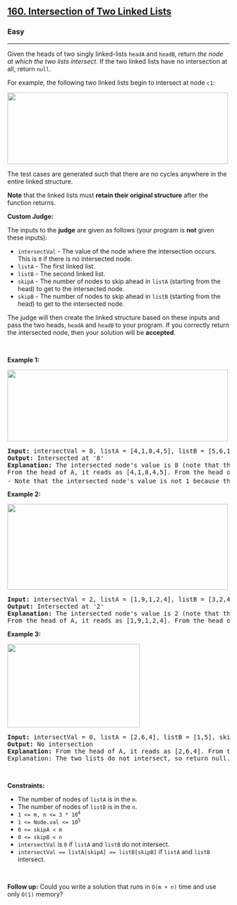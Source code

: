 <h2><a href="https://leetcode.com/problems/intersection-of-two-linked-lists/">160. Intersection of Two Linked Lists</a></h2><h3>Easy</h3><hr><div style="user-select: auto;"><p style="user-select: auto;">Given the heads of two singly linked-lists <code style="user-select: auto;">headA</code> and <code style="user-select: auto;">headB</code>, return <em style="user-select: auto;">the node at which the two lists intersect</em>. If the two linked lists have no intersection at all, return <code style="user-select: auto;">null</code>.</p>

<p style="user-select: auto;">For example, the following two linked lists begin to intersect at node <code style="user-select: auto;">c1</code>:</p>
<img alt="" src="https://assets.leetcode.com/uploads/2021/03/05/160_statement.png" style="width: 500px; height: 162px; user-select: auto;">
<p style="user-select: auto;">The test cases are generated such that there are no cycles anywhere in the entire linked structure.</p>

<p style="user-select: auto;"><strong style="user-select: auto;">Note</strong> that the linked lists must <strong style="user-select: auto;">retain their original structure</strong> after the function returns.</p>

<p style="user-select: auto;"><strong style="user-select: auto;">Custom Judge:</strong></p>

<p style="user-select: auto;">The inputs to the <strong style="user-select: auto;">judge</strong> are given as follows (your program is <strong style="user-select: auto;">not</strong> given these inputs):</p>

<ul style="user-select: auto;">
	<li style="user-select: auto;"><code style="user-select: auto;">intersectVal</code> - The value of the node where the intersection occurs. This is <code style="user-select: auto;">0</code> if there is no intersected node.</li>
	<li style="user-select: auto;"><code style="user-select: auto;">listA</code> - The first linked list.</li>
	<li style="user-select: auto;"><code style="user-select: auto;">listB</code> - The second linked list.</li>
	<li style="user-select: auto;"><code style="user-select: auto;">skipA</code> - The number of nodes to skip ahead in <code style="user-select: auto;">listA</code> (starting from the head) to get to the intersected node.</li>
	<li style="user-select: auto;"><code style="user-select: auto;">skipB</code> - The number of nodes to skip ahead in <code style="user-select: auto;">listB</code> (starting from the head) to get to the intersected node.</li>
</ul>

<p style="user-select: auto;">The judge will then create the linked structure based on these inputs and pass the two heads, <code style="user-select: auto;">headA</code> and <code style="user-select: auto;">headB</code> to your program. If you correctly return the intersected node, then your solution will be <strong style="user-select: auto;">accepted</strong>.</p>

<p style="user-select: auto;">&nbsp;</p>
<p style="user-select: auto;"><strong class="example" style="user-select: auto;">Example 1:</strong></p>
<img alt="" src="https://assets.leetcode.com/uploads/2021/03/05/160_example_1_1.png" style="width: 500px; height: 162px; user-select: auto;">
<pre style="user-select: auto;"><strong style="user-select: auto;">Input:</strong> intersectVal = 8, listA = [4,1,8,4,5], listB = [5,6,1,8,4,5], skipA = 2, skipB = 3
<strong style="user-select: auto;">Output:</strong> Intersected at '8'
<strong style="user-select: auto;">Explanation:</strong> The intersected node's value is 8 (note that this must not be 0 if the two lists intersect).
From the head of A, it reads as [4,1,8,4,5]. From the head of B, it reads as [5,6,1,8,4,5]. There are 2 nodes before the intersected node in A; There are 3 nodes before the intersected node in B.
- Note that the intersected node's value is not 1 because the nodes with value 1 in A and B (2<sup style="user-select: auto;">nd</sup> node in A and 3<sup style="user-select: auto;">rd</sup> node in B) are different node references. In other words, they point to two different locations in memory, while the nodes with value 8 in A and B (3<sup style="user-select: auto;">rd</sup> node in A and 4<sup style="user-select: auto;">th</sup> node in B) point to the same location in memory.
</pre>

<p style="user-select: auto;"><strong class="example" style="user-select: auto;">Example 2:</strong></p>
<img alt="" src="https://assets.leetcode.com/uploads/2021/03/05/160_example_2.png" style="width: 500px; height: 194px; user-select: auto;">
<pre style="user-select: auto;"><strong style="user-select: auto;">Input:</strong> intersectVal = 2, listA = [1,9,1,2,4], listB = [3,2,4], skipA = 3, skipB = 1
<strong style="user-select: auto;">Output:</strong> Intersected at '2'
<strong style="user-select: auto;">Explanation:</strong> The intersected node's value is 2 (note that this must not be 0 if the two lists intersect).
From the head of A, it reads as [1,9,1,2,4]. From the head of B, it reads as [3,2,4]. There are 3 nodes before the intersected node in A; There are 1 node before the intersected node in B.
</pre>

<p style="user-select: auto;"><strong class="example" style="user-select: auto;">Example 3:</strong></p>
<img alt="" src="https://assets.leetcode.com/uploads/2021/03/05/160_example_3.png" style="width: 300px; height: 189px; user-select: auto;">
<pre style="user-select: auto;"><strong style="user-select: auto;">Input:</strong> intersectVal = 0, listA = [2,6,4], listB = [1,5], skipA = 3, skipB = 2
<strong style="user-select: auto;">Output:</strong> No intersection
<strong style="user-select: auto;">Explanation:</strong> From the head of A, it reads as [2,6,4]. From the head of B, it reads as [1,5]. Since the two lists do not intersect, intersectVal must be 0, while skipA and skipB can be arbitrary values.
Explanation: The two lists do not intersect, so return null.
</pre>

<p style="user-select: auto;">&nbsp;</p>
<p style="user-select: auto;"><strong style="user-select: auto;">Constraints:</strong></p>

<ul style="user-select: auto;">
	<li style="user-select: auto;">The number of nodes of <code style="user-select: auto;">listA</code> is in the <code style="user-select: auto;">m</code>.</li>
	<li style="user-select: auto;">The number of nodes of <code style="user-select: auto;">listB</code> is in the <code style="user-select: auto;">n</code>.</li>
	<li style="user-select: auto;"><code style="user-select: auto;">1 &lt;= m, n &lt;= 3 * 10<sup style="user-select: auto;">4</sup></code></li>
	<li style="user-select: auto;"><code style="user-select: auto;">1 &lt;= Node.val &lt;= 10<sup style="user-select: auto;">5</sup></code></li>
	<li style="user-select: auto;"><code style="user-select: auto;">0 &lt;= skipA &lt;&nbsp;m</code></li>
	<li style="user-select: auto;"><code style="user-select: auto;">0 &lt;= skipB &lt;&nbsp;n</code></li>
	<li style="user-select: auto;"><code style="user-select: auto;">intersectVal</code> is <code style="user-select: auto;">0</code> if <code style="user-select: auto;">listA</code> and <code style="user-select: auto;">listB</code> do not intersect.</li>
	<li style="user-select: auto;"><code style="user-select: auto;">intersectVal == listA[skipA] == listB[skipB]</code> if <code style="user-select: auto;">listA</code> and <code style="user-select: auto;">listB</code> intersect.</li>
</ul>

<p style="user-select: auto;">&nbsp;</p>
<strong style="user-select: auto;">Follow up:</strong> Could you write a solution that runs in <code style="user-select: auto;">O(m + n)</code> time and use only <code style="user-select: auto;">O(1)</code> memory?</div>